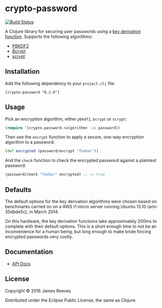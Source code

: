 # crypto-password

[![Build Status](https://travis-ci.org/weavejester/crypto-password.png?branch=master)](https://travis-ci.org/weavejester/crypto-password)

A Clojure library for securing user passwords using a
[key derivation function][1]. Supports the following algorithms:

* [PBKDF2](http://en.wikipedia.org/wiki/PBKDF2)
* [Bcrypt](http://bcrypt.sourceforge.net/)
* [scrypt](http://www.tarsnap.com/scrypt.html)

[1]: http://en.wikipedia.org/wiki/Key_derivation_function

## Installation

Add the following dependency to your `project.clj` file:

    [crypto-password "0.2.0"]

## Usage

Pick an encryption algorithm, either `pbkdf2`, `bcrypt` or `scrypt`:

```clojure
(require '[crypto.password.<algorithm> :as password])
```

Then use the `encrypt` function to apply a secure, one-way encryption
algorithm to a password:

```clojure
(def encrypted (password/encrypt "foobar"))
```

And the `check` function to check the encrypted password against a
plaintext password:

```clojure
(password/check "foobar" encrypted) ;; => true
```

## Defaults

The default options for the key derivation algorithms were chosen
based on benchmarks carried on on a AWS t1.micro server running Ubuntu
13.10 (ami-35dbde5c), in March 2014.

On this hardware, the key derivation functions take approximately
200ms to complete with their default options. This is a short enough
time to not be an inconvenience for a human being, but long enough to
make brute forcing encrypted passwords very costly.

## Documentation

* [API Docs](http://weavejester.github.com/crypto-password/)

## License

Copyright © 2016 James Reeves

Distributed under the Eclipse Public License, the same as Clojure.
